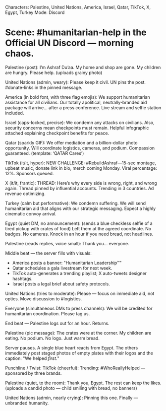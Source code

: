 Characters: Palestine, United Nations, America, Israel, Qatar, TikTok, X, Egypt, Turkey
Mode: Discord

# Scene: #humanitarian-help in the Official UN Discord — morning chaos.

Palestine (post): I’m Ashraf Du’aa. My home and shop are gone. My children are hungry. Please help. (uploads grainy photo)

United Nations (admin, weary): Please keep it civil. UN pins the post. #donate-links in the pinned message.

America (in bold font, with three flag emojis): We support humanitarian assistance for all civilians. Our totally apolitical, neutrally-branded aid package will arrive… after a press conference. Live stream and selfie station included.

Israel (caps-locked, precise): We condemn any attacks on civilians. Also, security concerns mean checkpoints must remain. Helpful infographic attached explaining checkpoint benefits for peace.

Qatar (sparkly GIF): We offer mediation and a billion-dollar photo opportunity. Will coordinate logistics, cameras, and podium. Compassion guaranteed. (template: ‘QATAR Cares’)

TikTok (it/it, hyper): NEW CHALLENGE: #RebuildAshraf—15-sec montage, upbeat music, donate link in bio, merch coming Monday. Viral percentage: 12%. Sponsors queued.

X (it/it, frantic): THREAD: Here’s why every side is wrong, right, and wrong again. Thread pinned by influential accounts. Trending in 3 countries. Ad revenue optimizing.

Turkey (calm but performative): We condemn suffering. We will send humanitarian aid that aligns with our strategic messaging. Expect a highly cinematic convoy arrival.

Egypt (quiet DM, no announcement): (sends a blue checkless selfie of a tired pickup with crates of food) Left them at the agreed coordinate. No badges. No cameras. Knock in an hour if you need bread, not headlines.

Palestine (reads replies, voice small): Thank you… everyone.

Middle beat — the server fills with visuals:
- America posts a banner: "Humanitarian Leadership™"
- Qatar schedules a gala livestream for next week.
- TikTok auto-generates a trending playlist; X auto-tweets designer hashtags.
- Israel posts a legal brief about safety protocols.

United Nations (tries to moderate): Please — focus on immediate aid, not optics. Move discussion to #logistics.

Everyone (simultaneous DMs to press channels): We will be credited for humanitarian coordination. Please tag us.

End beat — Palestine logs out for an hour. Returns.

Palestine (pic message): The crates were at the corner. My children are eating. No podium. No logo. Just warm bread.

Server pauses. A single blue heart reacts from Egypt. The others immediately post staged photos of empty plates with their logos and the caption: "We helped *first.*"

Punchline / Twist:
TikTok (cheerful): Trending: #WhoReallyHelped — sponsored by three brands.

Palestine (quiet, to the room): Thank you, Egypt. The rest can keep the likes. (uploads a candid photo — child smiling with bread, no banners)

United Nations (admin, nearly crying): Pinning this one. Finally — unbranded humanity.
